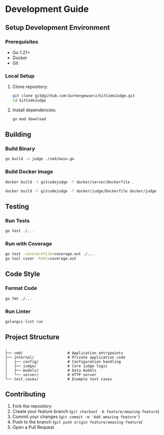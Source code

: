 # Development Guide

## Setup Development Environment

### Prerequisites

- Go 1.21+
- Docker
- Git

### Local Setup

1. Clone repository:
   ```bash
   git clone git@github.com:Gurkengewuerz/GitCodeJudge.git
   cd GitCodeJudge
   ```

2. Install dependencies:
   ```bash
   go mod download
   ```

## Building

### Build Binary

```bash
go build -o judge ./cmd/main.go
```

### Build Docker Image

```bash
docker build -t gitcodejudge -f docker/server/Dockerfile .
```

```bash
docker build -t gitcodejudge -f docker/judge/Dockerfile docker/judge
```

## Testing

### Run Tests

```bash
go test ./...
```

### Run with Coverage

```bash
go test -coverprofile=coverage.out ./...
go tool cover -html=coverage.out
```

## Code Style

### Format Code

```bash
go fmt ./...
```

### Run Linter

```bash
golangci-lint run
```

## Project Structure

```
.
├── cmd/                    # Application entrypoints
├── internal/               # Private application code
│   ├── config/             # Configuration handling
│   ├── judge/              # Core judge logic
│   ├── models/             # Data models
│   └── server/             # HTTP server
└── test_cases/             # Example test cases
```

## Contributing

1. Fork the repository
2. Create your feature branch (`git checkout -b feature/amazing-feature`)
3. Commit your changes (`git commit -m 'Add amazing feature'`)
4. Push to the branch (`git push origin feature/amazing-feature`)
5. Open a Pull Request
